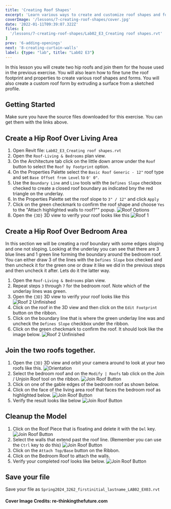 ```yaml
---
title: 'Creating Roof Shapes'
excerpt: 'Learn various ways to create and customize roof shapes and forms to fit the needs of your project.'
coverImage: '/lessons/7-creating-roof-shapes/cover.jpg'
date: '2022-01-11T09:39:07.322Z'
files: [
  '/lessons/7-creating-roof-shapes/Lab02_E3_Creating roof shapes.rvt'
]
prev: '6-adding-openings'
next: '8-creating-curtain-walls'
label: {type: "lab", title: "Lab02 E3"}
---
```


In this lesson you will create two hip roofs and join them for the house used in the previous exercise. You will also learn how to fine tune the roof footprint and properties to create various roof shapes and forms. You will also create a custom roof form by extruding a surface from a sketched profile.

## Getting Started

Make sure you have the source files downloaded for this exercise. You can get them with the links above.

## Create a Hip Roof Over Living Area

1. Open Revit file: ``Lab02_E3_Creating roof shapes.rvt``
2. Open the ``Roof-Living & Bedrooms`` plan view.
3. On the Architecture tab click on the little down arrow under the ``Roof`` button to select the ``Roof by Footprint`` option.
4. On the Properties Palette select the ``Basic Roof Generic - 12"`` roof type and set ``Base Offset from Level`` to ``0' 0"``.
5. Use the ``Boundary Line`` and ``Line`` tools with the ``Defines Slope`` checkbox checked to create a closed roof boundary as indicated bny the red triangle on the underlay.
6. In the Properties Palette set the roof slope to ``3" / 12"`` and click ``Apply``
7. Click on the green checkmark to confirm the roof shape and choose ``Yes`` to the "Attach highlighted walls to roof?"" popup.
![Roof Options](/lessons/7-creating-roof-shapes/first-roof-options.png)
8. Open the ``{3D}`` 3D view to verify your roof looks like this
![Roof 1](/lessons/7-creating-roof-shapes/roof-1.png)

## Create a Hip Roof Over Bedroom Area

In this section we will be creating a roof boundary with some edges sloping and one not sloping. Looking at the underlay you can see that there are 3 blue lines and 1 green line forming the boundary around the bedroom roof. You can either draw 3 of the lines with the ``Defines Slope`` box checked and then uncheck it for the green one or draw it like we did in the previous steps and then uncheck it after. Lets do it the latter way.

1. Open the ``Roof-Living & Bedrooms`` plan view.
2. Repeat steps ``3`` through ``7`` for the bedroom roof. Note which of the underlay lines was green.
3. Open the ``{3D}`` 3D view to verify your roof looks like this
![Roof 2 Unfinished](/lessons/7-creating-roof-shapes/roof-2-unfinished.png)
4. Click on the roof in the 3D view and then click on the ``Edit Footprint`` button on the ribbon.
5. Click on the boundary line that is where the green underlay line was and uncheck the ``Defines Slope`` checkbox under the ribbon.
6. Click on the green checkmark to confirm the roof. It should look like the image below.
![Roof 2 Unfinished](/lessons/7-creating-roof-shapes/roof-2-finished.png)

## Join the two roofs together.

1. Open the ``{3D}`` 3D view and orbit your camera around to look at your two roofs like this.
![Orientation](/lessons/7-creating-roof-shapes/roofs-unconnected.png)
2. Select the bedroom roof and on the ``Modify | Roofs`` tab click on the Join / Unjoin Roof tool on the ribbon.
![Join Roof Button](/lessons/7-creating-roof-shapes/join-roof-button.png)
3. Click on one of the gable edges of the bedroom roof as shown below.
4. Click on the face of the living area roof that faces the bedroom roof as highlighted below.
![Join Roof Button](/lessons/7-creating-roof-shapes/roofs-unconnected-edges.png)
5. Verify the result looks like below
![Join Roof Button](/lessons/7-creating-roof-shapes/roofs-connected.png)

## Cleanup the Model

1. Click on the Roof Piece that is floating and delete it with the ``Del`` key.
![Join Roof Button](/lessons/7-creating-roof-shapes/cleanup-points.png)
2. Select the walls that extend past the roof line. (Remember you can use the ``Ctrl`` key to do this)
![Join Roof Button](/lessons/7-creating-roof-shapes/extra-walls.png)
3. Click on the ``Attach Top/Base`` button on the Ribbon.
4. Click on the Bedroom Roof to attach the walls.
5. Verify your completed roof looks like below.
![Join Roof Button](/lessons/7-creating-roof-shapes/completed.png)

## Save your file

Save your file as ``Spring2024_3262_firstinitial_lastname_LAB02_EX03.rvt``

#### Cover Image Credits: re-thinkingthefuture.com